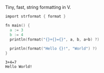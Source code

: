 Tiny, fast, string formatting in V.

```v
import strformat { format }

fn main() {
  a := 3
  b := 4
  println(format("{}+{}={}", a, b, a+b) ?)
  
  println(format("Hello {}!", "World") ?)
}
```

```
3+4=7
Hello World!
```
